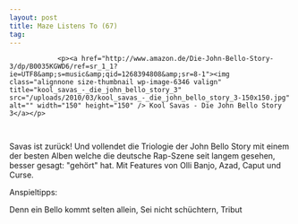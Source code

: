 ```yaml
---
layout: post
title: Maze Listens To (67)
tag: 
---
```



                <p><a href="http://www.amazon.de/Die-John-Bello-Story-3/dp/B0035KGWD6/ref=sr_1_1?ie=UTF8&amp;s=music&amp;qid=1268394808&amp;sr=8-1"><img class="alignnone size-thumbnail wp-image-6346 valign" title="kool_savas_-_die_john_bello_story_3" src="/uploads/2010/03/kool_savas_-_die_john_bello_story_3-150x150.jpg" alt="" width="150" height="150" /> Kool Savas - Die John Bello Story 3</a></p>
<img src="/uploads/2010/02/maze_listens_to_4stars.png" alt="" width="75" height="15" />
<p>Savas ist zurück! Und vollendet die Triologie der  John Bello Story mit einem der besten Alben welche die deutsche Rap-Szene seit langem gesehen, besser gesagt: &quot;gehört&quot; hat. Mit Features von Olli Banjo, Azad, Caput und Curse.</p>
<p>Anspieltipps:</p>
<p>Denn ein Bello kommt selten allein, Sei nicht schüchtern, Tribut</p>
            
